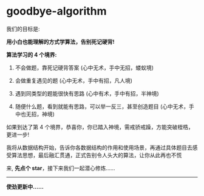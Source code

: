# goodbye-algorithm

我们的目标是:

**用小白也能理解的方式学算法，告别死记硬背!**

**算法学习的 4 个境界:**

1. 不会做题，靠死记硬背答案 (心中无术，手中无招，蝼蚁境)

2. 会做重复遇见的题 (心中无术，手中有招，凡人境)

3. 遇到同类型的题能很快有思路 (心中有术，手中有招，半神境)

4. 随便什么题，看到就能有思路，可以举一反三，甚至创造题目 (心中无术，手中也无招，神境)

如果到达了第 4 个境界，恭喜你，你已踏入神境，需戒骄戒躁，方能突破桎梏，更进一步!

我将从数据结构开始，告诉你各数据结构的作用和使用场景，再通过具体题目去感受算法思想，最后融汇贯通，正式告别令人头大的算法，让你从此再也不慌

来, **先点个 star**，接下来我们一起潜心修炼……

---

**使劲更新中……**
